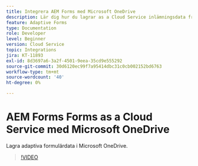 ```yaml
---
title: Integrera AEM Forms med Microsoft OneDrive
description: Lär dig hur du lagrar as a Cloud Service inlämningsdata från Adobe Experience Manager Forms i Microsoft OneDrive.
feature: Adaptive Forms
type: Documentation
role: Developer
level: Beginner
version: Cloud Service
topic: Integrations
jira: KT-11893
exl-id: 8d3697a6-3a2f-4501-9eea-35cd9e555292
source-git-commit: 30d6120ec99f7a95414dbc31c0cb002152bd6763
workflow-type: tm+mt
source-wordcount: '40'
ht-degree: 0%

---
```


# AEM Forms Forms as a Cloud Service med Microsoft OneDrive

Lagra adaptiva formulärdata i Microsoft OneDrive.

>[!VIDEO](https://video.tv.adobe.com/v/3415792/?quality=12&learn=on)
